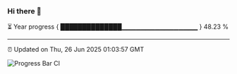 ### Hi there 👋

⏳ Year progress { ██████████████▁▁▁▁▁▁▁▁▁▁▁▁▁▁▁▁ } 48.23 %

---

⏰ Updated on Thu, 26 Jun 2025 01:03:57 GMT

![Progress Bar CI](https://github.com/code-lakshay/GitHub-Actions-Demo/workflows/Progress%20Bar%20CI/badge.svg)
